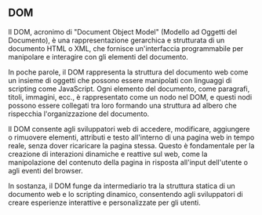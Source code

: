 ## DOM

Il DOM, acronimo di "Document Object Model" (Modello ad Oggetti del Documento), è una rappresentazione gerarchica e strutturata di un documento HTML o XML, che fornisce un'interfaccia programmabile per manipolare e interagire con gli elementi del documento.

In poche parole, il DOM rappresenta la struttura del documento web come un insieme di oggetti che possono essere manipolati con linguaggi di scripting come JavaScript. Ogni elemento del documento, come paragrafi, titoli, immagini, ecc., è rappresentato come un nodo nel DOM, e questi nodi possono essere collegati tra loro formando una struttura ad albero che rispecchia l'organizzazione del documento.

Il DOM consente agli sviluppatori web di accedere, modificare, aggiungere o rimuovere elementi, attributi e testo all'interno di una pagina web in tempo reale, senza dover ricaricare la pagina stessa. Questo è fondamentale per la creazione di interazioni dinamiche e reattive sul web, come la manipolazione del contenuto della pagina in risposta all'input dell'utente o agli eventi del browser.

In sostanza, il DOM funge da intermediario tra la struttura statica di un documento web e lo scripting dinamico, consentendo agli sviluppatori di creare esperienze interattive e personalizzate per gli utenti.
